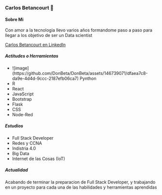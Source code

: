 ### Carlos Betancourt 👋

<h4>Sobre Mi</h4>
<p>Con amor a la tecnologia llevo varios años formandome paso a paso para llegar a los objetivo de ser un Data scientist</p>
<a href="https://www.linkedin.com/in/wcarlosbetancourtv/" target="_blank">Carlos Betancourt en LinkedIn</a>

<h5>Actitudes o Herramientas </h5>
<ul>
  <li> ![image](https://github.com/DonBeta/DonBeta/assets/146739071/dfaea7c8-da9e-4d4d-9ccc-2187efb06ca7)
Pynthon</li>
  <li>R</li>
  <li>React</li>
  <li>JavaScript</li>
  <li>Bootstrap</li>
  <li>Flask</li>
  <li>CSS</li>
  <li>Node-Red</li>
</ul>

<h5>Estudios</h5>
<ul>
  <li>Full Stack Developer</li>
  <li>Redes y CCNA</li>
  <li>Indistria 4.0</li>
  <li>Big Data</li>
  <li>Internet de las Cosas (IoT)</li>
  
</ul>

<h5>Actualidad</h5>
<p>Acabando de terminar la preparacion de Full Stack Developer, y trabajando en un proyecto para cada una de las habilidades y herramientas aprendidas</p>


